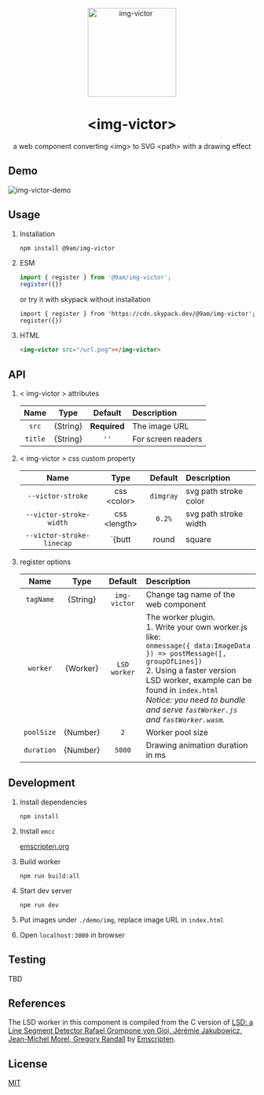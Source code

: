 <div align="center">
	<img src="https://user-images.githubusercontent.com/1435457/159866255-e15e4d8c-437d-48aa-a27e-a751cc02e7c2.svg" alt="img-victor" width="180" height="180" />
	<h1>&lt;img-victor&gt;</h1>
	<p>a web component converting &lt;img&gt; to SVG &lt;path&gt; with a drawing effect</p>
</div>

## Demo
<img src="https://user-images.githubusercontent.com/1435457/159872173-1cafc5ed-24e7-4ff7-8e2f-ee4232a40719.gif" alt="img-victor-demo" />

## Usage
1. Installation

	```
	npm install @9am/img-victor
	```
2. ESM

	```js
	import { register } from '@9am/img-victor';
	register({})
	```
	or try it with skypack without installation

	```
	import { register } from 'https://cdn.skypack.dev/@9am/img-victor';
	register({})
	```

3. HTML

	```html
	<img-victor src="/url.png"></img-victor>
	```

## API
1. < img-victor > attributes

	|Name|Type|Default|Description|
	|:--:|:--:|:-----:|:----------|
	|`src`|{String}|**Required**|The image URL|
	|`title`|{String}|`''`|For screen readers|
2. < img-victor > css custom property

	|Name|Type|Default|Description|
	|:--:|:--:|:-----:|:----------|
	|`--victor-stroke`|css \<color>|`dimgray`|svg path stroke color|
	|`--victor-stroke-width`|css \<length>|`0.2%`|svg path stroke width|
	|`--victor-stroke-linecap`|`{butt|round|square|inherit}`|`round`|svg path stroke linecap|
3. register options

	|Name|Type|Default|Description|
	|:--:|:--:|:-----:|:----------|
	|`tagName`|{String}|`img-victor`|Change tag name of the web component|
	|`worker`|{Worker}|`LSD worker`|The worker plugin.</br>1. Write your own worker.js like:</br>```onmessage({ data:ImageData }) => postMessage([, groupOfLines])```</br>2. Using a faster version LSD worker, example can be found in `index.html`</br>*Notice: you need to bundle and serve `fastWorker.js` and  `fastWorker.wasm`.*|
	|`poolSize`|{Number}|`2`|Worker pool size|
	|`duration`|{Number}|`5000`|Drawing animation duration in ms|

## Development
1. Install dependencies

	`npm install`
2. Install `emcc`

	[emscripten.org](https://emscripten.org/docs/getting_started/downloads.html)
3. Build worker

	`npm run build:all`
4. Start dev server

	`npm run dev`
5. Put images under `./demo/img`, replace image URL in `index.html`
6. Open `localhost:3000` in browser

## Testing
TBD

## References
The LSD worker in this component is compiled from the C version of [LSD: a Line Segment Detector
Rafael Grompone von Gioi, Jérémie Jakubowicz, Jean-Michel Morel, Gregory Randall](http://www.ipol.im/pub/art/2012/gjmr-lsd/) by [Emscripten](https://emscripten.org/index.html).

## License
[MIT](LICENSE)
